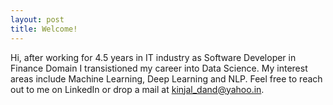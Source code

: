 ```yaml
---
layout: post
title: Welcome!
---
```


Hi, after working for 4.5 years in IT industry as Software Developer in Finance Domain I transistioned my career into Data Science. My interest areas include Machine Learning, Deep Learning and NLP. Feel free to reach out to me on LinkedIn or drop a mail at kinjal_dand@yahoo.in.
